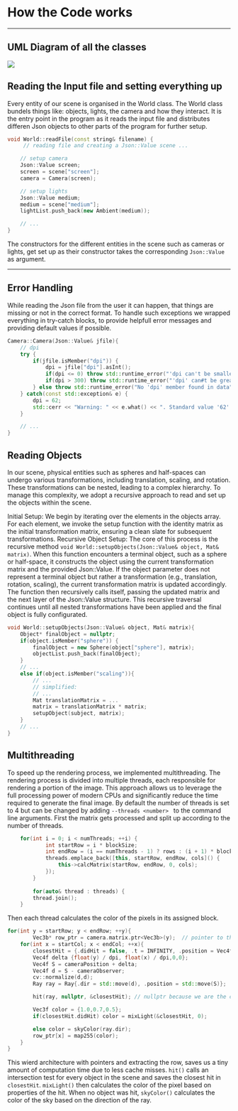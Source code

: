 # How the Code works

---
## UML Diagram of all the classes

<img src="diagram.png">

## Reading the Input file and setting everything up

Every entity of our scene is organised in the World class. The World class bundels things like: objects, lights, the camera and how they interact. It is the entry point in the program as it reads the input file and distributes differen Json objects to other parts of the program for further setup.

```cpp
void World::readFile(const string& filename) {
     // reading file and creating a Json::Value scene ...

    // setup camera
    Json::Value screen;
    screen = scene["screen"];
    camera = Camera(screen);

    // setup lights
    Json::Value medium;
    medium = scene["medium"];
    lightList.push_back(new Ambient(medium));

    // ...
}
```
The constructors for the different entities in the scene such as cameras or lights, get set up as their constructor takes the corresponding ```Json::Value``` as argument.

---
## Error Handling

While reading the Json file from the user it can happen, that things are missing or not in the correct format. To handle such exceptions we wrapped everything in try-catch blocks, to provide helpfull error messages and providing default values if possible.

```cpp
Camera::Camera(Json::Value& jfile){
    // dpi
    try {
        if(jfile.isMember("dpi")) {
            dpi = jfile["dpi"].asInt();
            if(dpi <= 0) throw std::runtime_error("'dpi can't be smaller or equal to one");
            if(dpi > 300) throw std::runtime_error("'dpi' can#t be greater then 300");
        } else throw std::runtime_error("No 'dpi' member found in data");
    } catch(const std::exception& e) {
        dpi = 62;
        std::cerr << "Warning: " << e.what() << ". Standard value '62' will be use." << std::endl;
    }

    // ...
}
```

## Reading Objects

In our scene, physical entities such as spheres and half-spaces can undergo various transformations, including translation, scaling, and rotation. These transformations can be nested, leading to a complex hierarchy. To manage this complexity, we adopt a recursive approach to read and set up the objects within the scene.

Initial Setup: We begin by iterating over the elements in the objects array. For each element, we invoke the setup function with the identity matrix as the initial transformation matrix, ensuring a clean slate for subsequent transformations.
Recursive Object Setup: The core of this process is the recursive method ```void World::setupObjects(Json::Value& object, Mat& matrix)```. When this function encounters a terminal object, such as a sphere or half-space, it constructs the object using the current transformation matrix and the provided Json::Value.
If the object parameter does not represent a terminal object but rather a transformation (e.g., translation, rotation, scaling), the current transformation matrix is updated accordingly. The function then recursively calls itself, passing the updated matrix and the next layer of the Json::Value structure. This recursive traversal continues until all nested transformations have been applied and the final object is fully configurated.

```cpp
void World::setupObjects(Json::Value& object, Mat& matrix){
    Object* finalObject = nullptr;
    if(object.isMember("sphere")) {
        finalObject = new Sphere(object["sphere"], matrix);
        objectList.push_back(finalObject);
    }
    // ... 
    else if(object.isMember("scaling")){
        // ...
        // simplified:
        // ...
        Mat translationMatrix = ...
        matrix = translationMatrix * matrix;
        setupObject(subject, matrix);
    }
    // ...
}
```

## Multithreading

To speed up the rendering process, we implemented multithreading. The rendering process is divided into multiple threads, each responsible for rendering a portion of the image. This approach allows us to leverage the full processing power of modern CPUs and significantly reduce the time required to generate the final image. 
By default the number of threads is set to 4 but can be changed by adding ```--threads <number> ``` to the command line arguments.
First the matrix gets processed and split up according to the number of threads.

```cpp
    for(int i = 0; i < numThreads; ++i) {
            int startRow = i * blockSize;
            int endRow = (i == numThreads - 1) ? rows : (i + 1) * blockSize;
            threads.emplace_back([this, startRow, endRow, cols]() {
                this->calcMatrix(startRow, endRow, 0, cols);
            });
        }
        
        for(auto& thread : threads) {
        thread.join();
    }
```

Then each thread calculates the color of the pixels in its assigned block.

```cpp
for(int y = startRow; y < endRow; ++y){
        Vec3b* row_ptr = camera.matrix.ptr<Vec3b>(y);  // pointer to the line
    for(int x = startCol; x < endCol; ++x){
        closestHit = {.didHit = false, .t = INFINITY, .position = Vec4f(0.0), .normal = Vec4f(0.0), .dir = Vec4f(0.0), .object = nullptr};
        Vec4f delta {float(y) / dpi, float(x) / dpi,0,0};
        Vec4f S = cameraPosition + delta;
        Vec4f d = S - cameraObserver;
        cv::normalize(d,d);
        Ray ray = Ray{.dir = std::move(d), .position = std::move(S)};

        hit(ray, nullptr, &closestHit); // nullptr because we are the camera

        Vec3f color = {1.0,0.7,0.5};
        if(closestHit.didHit) color = mixLight(&closestHit, 0);

        else color = skyColor(ray.dir);
        row_ptr[x] = map255(color);
    }
}
```
This wierd architecture with pointers and extracting the row, saves us a tiny amount of computation time due to less cache misses.
```hit()``` calls an intersection test for every object in the scene and saves the closest hit in ```closestHit```.
```mixLight()``` then calculates the color of the pixel based on properties of the hit. When no object was hit,
```skyColor()``` calculates the color of the sky based on the direction of the ray.
